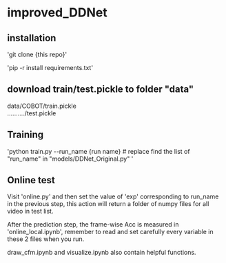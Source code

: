# improved_DDNet

## installation

'git clone {this repo}'

'pip -r install requirements.txt'

## download train/test.pickle to folder "data"
data/COBOT/train.pickle     
........../test.pickle

## Training
'python train.py  --run_name {run name} # replace find the list of "run_name" in "models/DDNet_Original.py" '

## Online test
Visit 'online.py' and then set the value of 'exp' corresponding to run_name in the previous step, this action will return a folder of numpy files for all video in test list.

After the prediction step, the frame-wise Acc is measured in 'online_local.ipynb', remember to read and set carefully every variable in these 2 files when you run.

draw_cfm.ipynb and visualize.ipynb also contain helpful functions.





